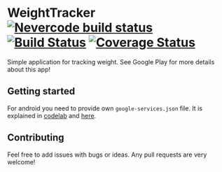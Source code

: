 # WeightTracker [![Nevercode build status](https://app.nevercode.io/api/projects/c3ffa8f5-0afe-45b1-afeb-67478b294cba/workflows/1e254e1b-5b96-4e00-ab37-c4347e44dd1d/status_badge.svg?branch=master)](https://app.nevercode.io/#/project/c3ffa8f5-0afe-45b1-afeb-67478b294cba/workflow/1e254e1b-5b96-4e00-ab37-c4347e44dd1d/latestBuild?branch=master) [![Build Status](https://travis-ci.org/MSzalek-Mobile/weight_tracker.svg?branch=master)](https://travis-ci.org/MSzalek-Mobile/weight_tracker) [![Coverage Status](https://coveralls.io/repos/github/MSzalek-Mobile/weight_tracker/badge.svg?branch=master)](https://coveralls.io/github/MSzalek-Mobile/weight_tracker?branch=master)



Simple application for tracking weight. See Google Play for more details about this app!

## Getting started



For android you need to provide own `google-services.json` file. It is explained in [codelab](https://codelabs.developers.google.com/codelabs/flutter-firebase/#4) and [here](https://firebase.google.com/docs/android/setup?authuser=0).

## Contributing

Feel free to add issues with bugs or ideas. Any pull requests are very welcome!
